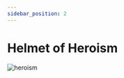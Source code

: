 ```yaml
---
sidebar_position: 2
---
```


# Helmet of Heroism

![heroism](https://vwiki.valorserver.com/api/item/picture/helmet%20of%20heroism)
